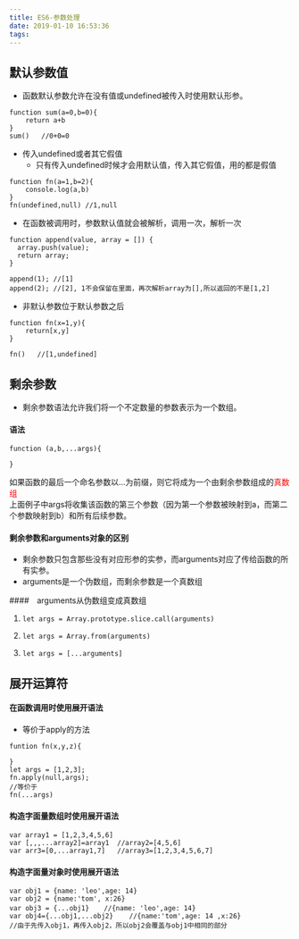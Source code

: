 ```yaml
---
title: ES6-参数处理
date: 2019-01-10 16:53:36
tags:
---
```

## 默认参数值

- 函数默认参数允许在没有值或undefined被传入时使用默认形参。

```
function sum(a=0,b=0){
    return a+b    
}
sum()   //0+0=0
```

- 传入undefined或者其它假值
  - 只有传入undefined时候才会用默认值，传入其它假值，用的都是假值 
```
function fn(a=1,b=2){
    console.log(a,b)
}
fn(undefined,null) //1,null
```

- 在函数被调用时，参数默认值就会被解析，调用一次，解析一次
```
function append(value, array = []) {
  array.push(value);
  return array;
}

append(1); //[1]
append(2); //[2], 1不会保留在里面，再次解析array为[],所以返回的不是[1,2]
```

- 非默认参数位于默认参数之后
```
function fn(x=1,y){
    return[x,y]
}

fn()   //[1,undefined]
```

## 剩余参数

- 剩余参数语法允许我们将一个不定数量的参数表示为一个数组。

#### 语法
```
function (a,b,...args){

}
```
如果函数的最后一个命名参数以...为前缀，则它将成为一个由剩余参数组成的<font color="red">真数组</font><br>
上面例子中args将收集该函数的第三个参数（因为第一个参数被映射到a，而第二个参数映射到b）和所有后续参数。

#### 剩余参数和arguments对象的区别

- 剩余参数只包含那些没有对应形参的实参，而arguments对应了传给函数的所有实参。
- arguments是一个伪数组，而剩余参数是一个真数组

####　arguments从伪数组变成真数组

1. `let args = Array.prototype.slice.call(arguments)`

2. `let args = Array.from(arguments)`

3. `let args = [...arguments]` 

## 展开运算符

#### 在函数调用时使用展开语法
- 等价于apply的方法
```
funtion fn(x,y,z){

}
let args = [1,2,3];
fn.apply(null,args);
//等价于
fn(...args)
```

#### 构造字面量数组时使用展开语法
```
var array1 = [1,2,3,4,5,6]
var [,,,...array2]=array1  //array2=[4,5,6]
var arr3=[0,...array1,7]   //array3=[1,2,3,4,5,6,7]
```
#### 构造字面量对象时使用展开语法
```
var obj1 = {name: 'leo',age: 14}
var obj2 = {name:'tom', x:26}
var obj3 = {...obj1}  　//{name: 'leo',age: 14}
var obj4={...obj1,...obj2}    //{name:'tom',age: 14 ,x:26}
//由于先传入obj1，再传入obj2，所以obj2会覆盖与obj1中相同的部分
```